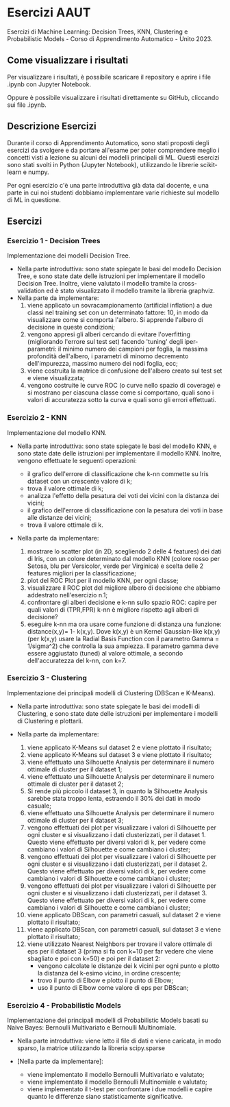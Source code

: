 # Esercizi AAUT
Esercizi di Machine Learning: Decision Trees, KNN, Clustering e Probabilistic Models - Corso di Apprendimento Automatico - Unito 2023.

## Come visualizzare i risultati
Per visualizzare i risultati, è possibile scaricare il repository e aprire i file .ipynb con Jupyter Notebook.

Oppure è possibile visualizzare i risultati direttamente su GitHub, cliccando sui file .ipynb.

## Descrizione Esercizi
Durante il corso di Apprendimento Automatico, sono stati proposti degli esercizi da svolgere e da portare all'esame per poter comprendere meglio i concetti visti a lezione su alcuni dei modelli principali di ML. Questi esercizi sono stati svolti in Python (Jupyter Notebook), utilizzando le librerie scikit-learn e numpy.

Per ogni esercizio c'è una parte introduttiva già data dal docente, e una parte in cui noi studenti dobbiamo implementare varie richieste sul modello di ML in questione.

## Esercizi
### Esercizio 1 - Decision Trees
Implementazione dei modelli Decision Tree.

- Nella parte introduttiva: sono state spiegate le basi del modello Decision Tree, e sono state date delle istruzioni per implementare il modello Decision Tree. Inoltre, viene valutato il modello tramite la cross-validation ed è stato visualizzato il modello tramite la libreria graphviz.
- Nella parte da implementare: 
    1. viene applicato un sovracampionamento (artificial inflation) a due classi nel training set con un determinato fattore: 10, in modo da visualizzare come si comporta l'albero. Si apprende l'albero di decisione in queste condizioni;
    2. vengono appresi gli alberi cercando di evitare l'overfitting (migliorando l'errore sul test set) facendo 'tuning' degli iper-parametri: il minimo numero dei campioni per foglia, la massima profondità dell'albero, i parametri di minomo decremento dell'impurezza, massimo numero dei nodi foglia, ecc;
    3. viene costruita la matrice di confusione dell'albero creato sul test set e viene visualizzata;
    4. vengono costruite le curve ROC (o curve nello spazio di coverage) e si mostrano per ciascuna classe come si comportano, quali sono i valori di accuratezza sotto la curva e quali sono gli errori effettuati.


### Esercizio 2 - KNN
Implementazione del modello KNN.

- Nella parte introduttiva: sono state spiegate le basi del modello KNN, e sono state date delle istruzioni per implementare il modello KNN. Inoltre, vengono effettuate le seguenti operazioni:
    - il grafico dell'errore di classificazione che k-nn commette su Iris dataset con un crescente valore di k;
    - trova il valore ottimale di k;
    - analizza l'effetto della pesatura dei voti dei vicini con la distanza dei vicini;
    - il grafico dell'errore di classificazione con la pesatura dei voti in base alle distanze dei vicini;
    - trova il valore ottimale di k.

- Nella parte da implementare:
    1. mostrare lo scatter plot (in 2D, scegliendo 2 delle 4 features) dei dati di Iris, con un colore determinato dal modello KNN (colore rosso per Setosa, blu per Versicolor, verde per Virginica) e scelta delle 2 features migliori per la classificazione;
    2. plot del ROC Plot per il modello KNN, per ogni classe;
    3. visualizzare il ROC plot del migliore albero di decisione che abbiamo addestrato nell'esercizio n.1;
    4. confrontare gli alberi decisione e k-nn sullo spazio ROC: capire per quali valori di (TPR,FPR) k-nn è migliore rispetto agli alberi di decisione?
    5. eseguire k-nn ma ora usare come funzione di distanza una funzione:
distance(x,y)= 1- k(x,y). Dove k(x,y) è un Kernel Gaussian-like k(x,y) (per k(x,y) usare la Radial Basis Function con il parametro Gamma  = 1/sigma^2) che controlla la sua ampiezza. Il parametro gamma deve essere aggiustato (tuned) al valore ottimale, a secondo dell'accuratezza del k-nn, con k=7.

### Esercizio 3 - Clustering
Implementazione dei principali modelli di Clustering (DBScan e K-Means).

- Nella parte introduttiva: sono state spiegate le basi dei modelli di Clustering, e sono state date delle istruzioni per implementare i modelli di Clustering e plottarli.

- Nella parte da implementare:
    1. viene applicato K-Means sul dataset 2 e viene plottato il risultato;
    2. viene applicato K-Means sul dataset 3 e viene plottato il risultato;
    3. viene effettuato una Silhouette Analysis per determinare il numero ottimale di cluster per il dataset 1;
    4. viene effettuato una Silhouette Analysis per determinare il numero ottimale di cluster per il dataset 2;
    5. Si rende più piccolo il dataset 3, in quanto la Silhouette Analysis sarebbe stata troppo lenta, estraendo il 30% dei dati in modo casuale;
    6. viene effettuato una Silhouette Analysis per determinare il numero ottimale di cluster per il dataset 3;
    7. vengono effettuati dei plot per visualizzare i valori di Silhouette per ogni cluster e si visualizzano i dati clusterizzati, per il dataset 1.
    Questo viene effettuato per diversi valori di k, per vedere come cambiano i valori di Silhouette e come cambiano i cluster;
    8. vengono effettuati dei plot per visualizzare i valori di Silhouette per ogni cluster e si visualizzano i dati clusterizzati, per il dataset 2.
    Questo viene effettuato per diversi valori di k, per vedere come cambiano i valori di Silhouette e come cambiano i cluster;
    9. vengono effettuati dei plot per visualizzare i valori di Silhouette per ogni cluster e si visualizzano i dati clusterizzati, per il dataset 3.
    Questo viene effettuato per diversi valori di k, per vedere come cambiano i valori di Silhouette e come cambiano i cluster;
    10. viene applicato DBScan, con parametri casuali, sul dataset 2 e viene plottato il risultato;
    11. viene applicato DBScan, con parametri casuali, sul dataset 3 e viene plottato il risultato;
    12. viene utilizzato Nearest Neighbors per trovare il valore ottimale di eps per il dataset 3 (prima si fa con k=10 per far vedere che viene sbagliato e poi con k=50) e poi per il dataset 2:
        - vengono calcolate le distanze dei k vicini per ogni punto e plotto la distanza del k-esimo vicino, in ordine crescente;
        - trovo il punto di Elbow e plotto il punto di Elbow;
        - uso il punto di Elbow come valore di eps per DBScan;

### Esercizio 4 - Probabilistic Models
Implementazione dei principali modelli di Probabilistic Models basati su Naive Bayes: Bernoulli Multivariato e Bernoulli Multinomiale.

- Nella parte introduttiva: viene letto il file di dati e viene caricata, in modo sparso, la matrice utilizzando la libreria scipy.sparse

- [Nella parte da implementare]:
    - viene implementato il modello Bernoulli Multivariato e valutato;
    - viene implementato il modello Bernoulli Multinomiale e valutato;
    - viene implementato il t-test per confrontare i due modelli e capire quanto le differenze siano statisticamente significative.